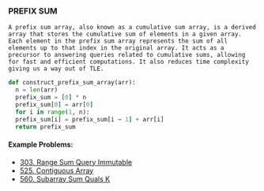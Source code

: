 ### PREFIX SUM ###

```A prefix sum array, also known as a cumulative sum array, is a derived array that stores the cumulative sum of elements in a given array. Each element in the prefix sum array represents the sum of all elements up to that index in the original array. It acts as a precursor to answering queries related to cumulative sums, allowing for fast and efficient computations. It also reduces time complexity giving us a way out of TLE. ```

```python
def construct_prefix_sum_array(arr):
  n = len(arr)
  prefix_sum = [0] * n
  prefix_sum[0] = arr[0]
  for i in range(1, n):
  prefix_sum[i] = prefix_sum[i — 1] + arr[i]
  return prefix_sum
```

#### Example Problems: ####
- [303. Range Sum Query Immutable]( https://leetcode.com/problems/range-sum-query-immutable/description/)
- [525. Contiguous Array](https://leetcode.com/problems/contiguous-array/description/)
- [560. Subarray Sum Quals K](https://leetcode.com/problems/subarray-sum-equals-k/)